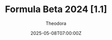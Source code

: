 ---
title: "Formula Beta 2024 [1.1]"
meta_title: ""
description: "Formula Beta 2024 (vrc_formula_beta_2024) by VRC, ready to race!"
date: 2025-05-08T07:00:00Z
thumb: 3mgLVCs
mainimage: 5kdx9rQ
categories: ["Car"]
author: "Theodora"
tags: ["Dallara", "F2", "Formula 2", "Formula", "VRC", "Italy"]
draft: false
link: https://ouo.io/o6YO7k
zipsize: "858 MB"
manu: Dallara
championship: Formula 2
country: Italy
year: 2024
accel: 2.4s
engine: "3.4L V6 turbo"
class: Formula
drivetrain: RWD
power: 612 hp
torque: 570
speed: 335
gb: 6-Speed
mass: 710
creator: VRC
creatorfull: Virtual Racing Cars
version: "1.1"
csp: "0.2.3"
carname: "Dallara F2 2024"
realname: Formula Beta 2024
livery: "Not Included"
r2r: 0
host: mods
---